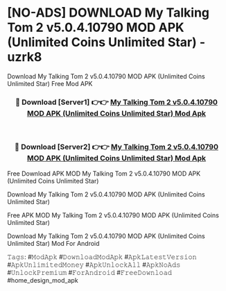 # [NO-ADS] DOWNLOAD My Talking Tom 2 v5.0.4.10790 MOD APK (Unlimited Coins Unlimited Star) - uzrk8
Download My Talking Tom 2 v5.0.4.10790 MOD APK (Unlimited Coins Unlimited Star) Free Mod APK

<div align="center">
<h3>🔴 Download [Server1] 👉👉 <a href="https://apk-comot.site?title=My_Talking_Tom_2_v5.0.4.10790_MOD_APK_(Unlimited_Coins_Unlimited_Star)">My Talking Tom 2 v5.0.4.10790 MOD APK (Unlimited Coins Unlimited Star) Mod Apk</a></h3><br>

<h3>🔴 Download [Server2] 👉👉 <a href="https://apk-comot.site?title=My_Talking_Tom_2_v5.0.4.10790_MOD_APK_(Unlimited_Coins_Unlimited_Star)">My Talking Tom 2 v5.0.4.10790 MOD APK (Unlimited Coins Unlimited Star) Mod Apk</a></h3>
</div>


Free Download APK MOD My Talking Tom 2 v5.0.4.10790 MOD APK (Unlimited Coins Unlimited Star)

Download My Talking Tom 2 v5.0.4.10790 MOD APK (Unlimited Coins Unlimited Star) 

Free APK MOD My Talking Tom 2 v5.0.4.10790 MOD APK (Unlimited Coins Unlimited Star) 

Download My Talking Tom 2 v5.0.4.10790 MOD APK (Unlimited Coins Unlimited Star) Mod For Android

𝚃𝚊𝚐𝚜: #𝙼𝚘𝚍𝙰𝚙𝚔 #𝙳𝚘𝚠𝚗𝚕𝚘𝚊𝚍𝙼𝚘𝚍𝙰𝚙𝚔 #𝙰𝚙𝚔𝙻𝚊𝚝𝚎𝚜𝚝𝚅𝚎𝚛𝚜𝚒𝚘𝚗 #𝙰𝚙𝚔𝚄𝚗𝚕𝚒𝚖𝚒𝚝𝚎𝚍𝙼𝚘𝚗𝚎𝚢 #𝙰𝚙𝚔𝚄𝚗𝚕𝚘𝚌𝚔𝙰𝚕𝚕 #𝙰𝚙𝚔𝙽𝚘𝙰𝚍𝚜 #𝚄𝚗𝚕𝚘𝚌𝚔𝙿𝚛𝚎𝚖𝚒𝚞𝚖 #𝙵𝚘𝚛𝙰𝚗𝚍𝚛𝚘𝚒𝚍 #𝙵𝚛𝚎𝚎𝙳𝚘𝚠𝚗𝚕𝚘𝚊𝚍 #home_design_mod_apk